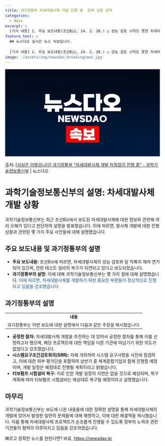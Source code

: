 ```yaml
---
title: 과기정통부 차세대발사체 개발 진행 중  현재 상황 공개
categories:
  - News
excerpt: >
  [기사 내용] 1. 주요 보도내용(조선Biz, 24. 2. 20.) ○ 성능 검토 시작도 못한 차세대발사체.…
feature_text: >
  ## 뉴스다오 실시간 뉴스 속보입니다.

  [기사 내용] 1. 주요 보도내용(조선Biz, 24. 2. 20.) ○ 성능 검토 시작도 못한 차세대발사체.…
image: '/assets/img/newsdao_breakingnews.jpg'
---
```


![뉴스다오 속보](/assets/img/newsdao_breakingnews.jpg)

<p>출처: <a href="https://newsdao.kr/3199" rel="dofollow">[사실은 이렇습니다] 과기정통부 “차세대발사체 개발 차질없이 진행 중” - 과학기술정보통신부</a> | 뉴스다오</p>

<h1>과학기술정보통신부의 설명: 차세대발사체 개발 상황</h1>
<p data-ke-size="size16">과학기술정보통신부는 최근 조선Biz에서 보도된 차세대발사체에 대한 정보와 관련해 여러 오해가 있다고 판단하여 설명을 발표했습니다. 이에 따르면, 발사체 개발에 대한 진행 상황과 관련된 몇 가지 주요 사안들에 대해 설명했습니다.</p>

<h2 data-ke-size="size26">주요 보도내용 및 과기정통부의 설명</h2>
<ul>
<li><b>주요 보도내용:</b> 조선Biz에 따르면, 차세대발사체의 성능 검토와 달 착륙이 재차 연기되어 있으며, 관련 테스트 설비의 복구가 지연되고 있다고 보도되었습니다.</li>
<li><b>과기정통부의 설명:</b> 이에 대해 과학기술정보통신부는 몇 가지 점에 대해 설명했습니다. <span style="color: #1a5490;">이에 따르면, 차세대발사체를 개발하기 위한 중요한 부분들이 정상적으로 진행되고 있음을 강조했습니다.</span></li>
</ul>

<h2 data-ke-size="size26">과기정통부의 설명</h2>
<table>
<tr>
<td style="text-align: center; height: 17px;"><b>내용</b></td>
</tr>
<tr>
<td style="text-align: left;">과기정통부는 이번 보도에 대한 설명에서 다음과 같은 주장을 제시했습니다.</td>
</tr>
</table>
<ul>
<li><b>공정한 절차:</b> 차세대발사체 개발을 추진하는 데 있어서 공정한 절차를 통해 이를 선정하고자 했으며, 해당 프로젝트에 대한 책임을 다른 기관에 떠넘기기 위한 의도가 없었다고 강조했습니다.</li>
<li><b>시스템요구조건검토회의(SRR):</b> 자체 개최하여 시스템 요구사항을 사전에 점검하고, 이에 대한 외부 평가단을 포함하여 상반기 중 체계종합기업과 함께 진행할 예정이며, 개발 일정은 예정대로 진행될 계획이라고 밝혔습니다.</li>
<li><b>터보펌프 시험설비 복구:</b> 이로 인한 개발 일정의 지연은 없을 것으로 예상되며, 복구 계획에 따라 터보펌프 시험설비는 예상대로 복구될 예정이라고 설명했습니다.</li>
</ul>

<h2 data-ke-size="size26">마무리</h2>
<p data-ke-size="size16">과학기술정보통신부는 보도에 나온 내용들에 대한 정확한 설명을 통해 차세대발사체의 개발에 있어서 발생한 일련의 문제들에 대해 해명하고, 이에 대한 해결책을 제시했습니다. 이를 통해 차세대발사체 프로젝트가 순조롭게 진행될 수 있도록 정부의 노력과 관련 기관들의 협력이 이루어지고 있음을 강조하였습니다.</p> 

빠르고 정확한 뉴스를 원한다면? 바로, <a href="https://newsdao.kr" rel="dofollow">https://newsdao.kr</a>


